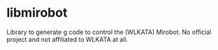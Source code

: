 # libmirobot
Library to generate g code to control the (WLKATA) Mirobot. No official project and not affiliated to WLKATA at all.
